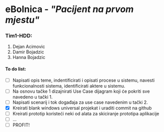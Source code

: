 # eBolnica - *"Pacijent na prvom mjestu"*

### Tim1-HDD:

  1. Dejan Acimovic
  2. Damir Bojadzic
  3. Hanna Bojadzic
  

#### To do list:
- [ ] Napisati opis teme, indentificirati i opisati procese u sistemu, navesti funkcionalnosti sistema, identificirati aktere u sistemu.
- [ ] Na osnovu tačke 1 dizajnirati Use Case dijagram koji će pokriti sve navedeno u tački 1.
- [ ] Napisati scenarij i tok događaja za use case navedenim u tački 2.
- [X] Kreirati blank windows universal projekat i uraditi commit na github
- [ ] Kreirati prototip koristeći neki od alata za skiciranje prototipa aplikacije
- [ ] ...
- [ ] PROFIT!
